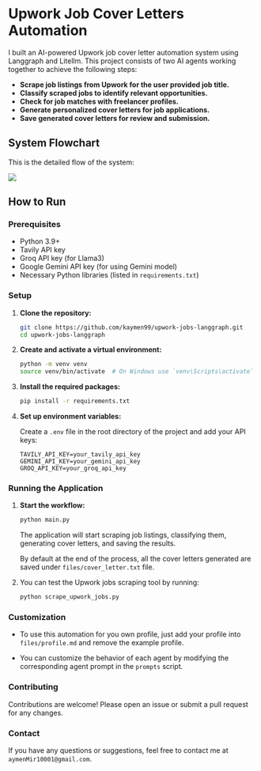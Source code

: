 # Upwork Job Cover Letters Automation

I built an AI-powered Upwork job cover letter automation system using Langgraph and Litellm. This project consists of two AI agents working together to achieve the following steps:

- **Scrape job listings from Upwork for the user provided job title.**
- **Classify scraped jobs to identify relevant opportunities.**
- **Check for job matches with freelancer profiles.**
- **Generate personalized cover letters for job applications.**
- **Save generated cover letters for review and submission.**

## System Flowchart

This is the detailed flow of the system:

[![](https://mermaid.ink/img/pako:eNqNkE1vgzAMhv-K5XP7BzhMaqGdNK3TJMopcMgS0zA-gpzAVJX-9wVYpR12mE_-eN7Xlm-orCaM8MKyN3BO8g5CZCJzxNCzHStNDl7sB5wr31AB2-0T7ESqAk-Q9V-W63nsilW5W4C9iBvpXFVeYSX1b2a_MLGIDakaSsuL_0l6ZejBxDMzvbNV5Bx8BvEEiXimjlh6gtiO4b5X8p74R5EsrkeRyvHP-fHfW98stGt7goM4dLrADbbErax0eNVtZnP0hlrKMQqpllznmHf3wMnB2_TaKYw8D7RBtsPFPIqh1-H6pJLh3S1GpWwc3b8Bljd8zA?type=png)](https://mermaid.live/edit#pako:eNqNkE1vgzAMhv-K5XP7BzhMaqGdNK3TJMopcMgS0zA-gpzAVJX-9wVYpR12mE_-eN7Xlm-orCaM8MKyN3BO8g5CZCJzxNCzHStNDl7sB5wr31AB2-0T7ESqAk-Q9V-W63nsilW5W4C9iBvpXFVeYSX1b2a_MLGIDakaSsuL_0l6ZejBxDMzvbNV5Bx8BvEEiXimjlh6gtiO4b5X8p74R5EsrkeRyvHP-fHfW98stGt7goM4dLrADbbErax0eNVtZnP0hlrKMQqpllznmHf3wMnB2_TaKYw8D7RBtsPFPIqh1-H6pJLh3S1GpWwc3b8Bljd8zA)

## How to Run

### Prerequisites

- Python 3.9+
- Tavily API key
- Groq API key (for Llama3)
- Google Gemini API key (for using Gemini model)
- Necessary Python libraries (listed in `requirements.txt`)

### Setup

1. **Clone the repository:**

   ```sh
   git clone https://github.com/kaymen99/upwork-jobs-langgraph.git
   cd upwork-jobs-langgraph
   ```

2. **Create and activate a virtual environment:**

   ```sh
   python -m venv venv
   source venv/bin/activate  # On Windows use `venv\Scripts\activate`
   ```

3. **Install the required packages:**

   ```sh
   pip install -r requirements.txt
   ```

4. **Set up environment variables:**

   Create a `.env` file in the root directory of the project and add your API keys:

   ```env
   TAVILY_API_KEY=your_tavily_api_key
   GEMINI_API_KEY=your_gemini_api_key
   GROQ_API_KEY=your_groq_api_key
   ```

### Running the Application

1. **Start the workflow:**

   ```sh
   python main.py
   ```

   The application will start scraping job listings, classifying them, generating cover letters, and saving the results.
   
   By default at the end of the process, all the cover letters generated are saved under `files/cover_letter.txt` file.

3. You can test the Upwork jobs scraping tool by running:
   ```sh
   python scrape_upwork_jobs.py
   ```

### Customization

* To use this automation for you own profile, just add your profile into `files/profile.md` and remove the example profile.

* You can customize the behavior of each agent by modifying the corresponding agent prompt in the `prompts` script.

### Contributing

Contributions are welcome! Please open an issue or submit a pull request for any changes.

### Contact

If you have any questions or suggestions, feel free to contact me at `aymenMir10001@gmail.com`.
